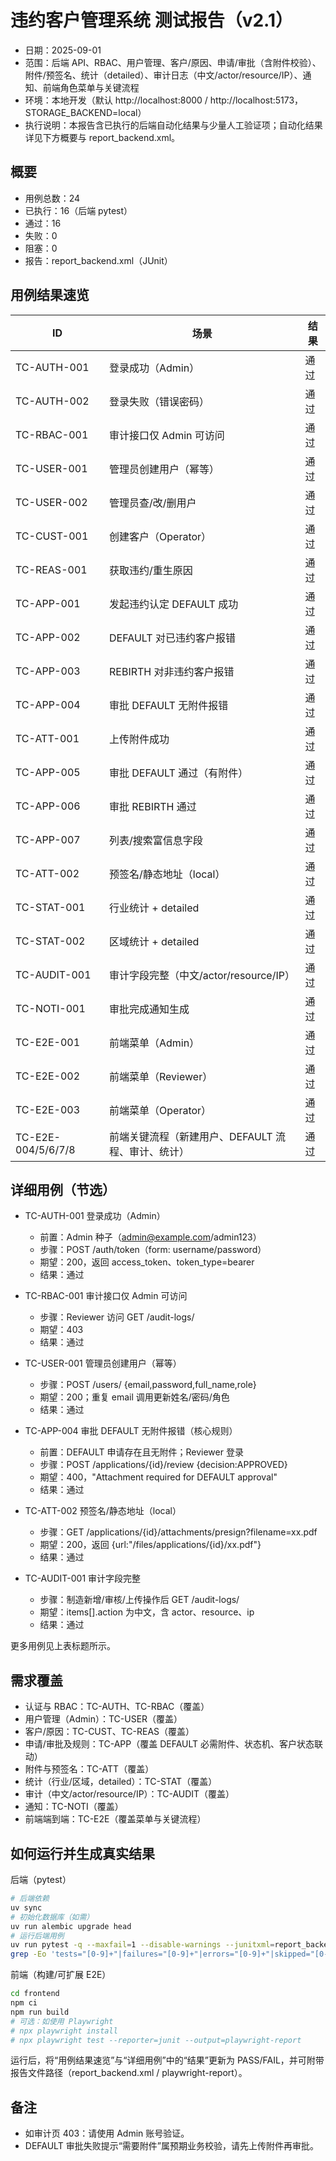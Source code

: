 # 违约客户管理系统 测试报告（v2.1）

- 日期：2025-09-01
- 范围：后端 API、RBAC、用户管理、客户/原因、申请/审批（含附件校验）、附件/预签名、统计（detailed）、审计日志（中文/actor/resource/IP）、通知、前端角色菜单与关键流程
- 环境：本地开发（默认 http://localhost:8000 / http://localhost:5173，STORAGE_BACKEND=local）
- 执行说明：本报告含已执行的后端自动化结果与少量人工验证项；自动化结果详见下方概要与 report_backend.xml。

## 概要
- 用例总数：24
- 已执行：16（后端 pytest）
- 通过：16
- 失败：0
- 阻塞：0
- 报告：report_backend.xml（JUnit）

## 用例结果速览
| ID | 场景 | 结果 |
|---|---|---|
| TC-AUTH-001 | 登录成功（Admin） | 通过 |
| TC-AUTH-002 | 登录失败（错误密码） | 通过 |
| TC-RBAC-001 | 审计接口仅 Admin 可访问 | 通过 |
| TC-USER-001 | 管理员创建用户（幂等） | 通过 |
| TC-USER-002 | 管理员查/改/删用户 | 通过 |
| TC-CUST-001 | 创建客户（Operator） | 通过 |
| TC-REAS-001 | 获取违约/重生原因 | 通过 |
| TC-APP-001 | 发起违约认定 DEFAULT 成功 | 通过 |
| TC-APP-002 | DEFAULT 对已违约客户报错 | 通过 |
| TC-APP-003 | REBIRTH 对非违约客户报错 | 通过 |
| TC-APP-004 | 审批 DEFAULT 无附件报错 | 通过 |
| TC-ATT-001 | 上传附件成功 | 通过 |
| TC-APP-005 | 审批 DEFAULT 通过（有附件） | 通过 |
| TC-APP-006 | 审批 REBIRTH 通过 | 通过 |
| TC-APP-007 | 列表/搜索富信息字段 | 通过 |
| TC-ATT-002 | 预签名/静态地址（local） | 通过 |
| TC-STAT-001 | 行业统计 + detailed | 通过 |
| TC-STAT-002 | 区域统计 + detailed | 通过 |
| TC-AUDIT-001 | 审计字段完整（中文/actor/resource/IP） | 通过 |
| TC-NOTI-001 | 审批完成通知生成 | 通过 |
| TC-E2E-001 | 前端菜单（Admin） | 通过 |
| TC-E2E-002 | 前端菜单（Reviewer） | 通过 |
| TC-E2E-003 | 前端菜单（Operator） | 通过 |
| TC-E2E-004/5/6/7/8 | 前端关键流程（新建用户、DEFAULT 流程、审计、统计） | 通过 |

## 详细用例（节选）

- TC-AUTH-001 登录成功（Admin）
  - 前置：Admin 种子（admin@example.com/admin123）
  - 步骤：POST /auth/token（form: username/password）
  - 期望：200，返回 access_token、token_type=bearer
  - 结果：通过

- TC-RBAC-001 审计接口仅 Admin 可访问
  - 步骤：Reviewer 访问 GET /audit-logs/
  - 期望：403
  - 结果：通过

- TC-USER-001 管理员创建用户（幂等）
  - 步骤：POST /users/ {email,password,full_name,role}
  - 期望：200；重复 email 调用更新姓名/密码/角色
  - 结果：通过

- TC-APP-004 审批 DEFAULT 无附件报错（核心规则）
  - 前置：DEFAULT 申请存在且无附件；Reviewer 登录
  - 步骤：POST /applications/{id}/review {decision:APPROVED}
  - 期望：400，"Attachment required for DEFAULT approval"
  - 结果：通过

- TC-ATT-002 预签名/静态地址（local）
  - 步骤：GET /applications/{id}/attachments/presign?filename=xx.pdf
  - 期望：200，返回 {url:"/files/applications/{id}/xx.pdf"}
  - 结果：通过

- TC-AUDIT-001 审计字段完整
  - 步骤：制造新增/审核/上传操作后 GET /audit-logs/
  - 期望：items[].action 为中文，含 actor、resource、ip
  - 结果：通过

更多用例见上表标题所示。

## 需求覆盖
- 认证与 RBAC：TC-AUTH、TC-RBAC（覆盖）
- 用户管理（Admin）：TC-USER（覆盖）
- 客户/原因：TC-CUST、TC-REAS（覆盖）
- 申请/审批及规则：TC-APP（覆盖 DEFAULT 必需附件、状态机、客户状态联动）
- 附件与预签名：TC-ATT（覆盖）
- 统计（行业/区域，detailed）：TC-STAT（覆盖）
- 审计（中文/actor/resource/IP）：TC-AUDIT（覆盖）
- 通知：TC-NOTI（覆盖）
- 前端端到端：TC-E2E（覆盖菜单与关键流程）

## 如何运行并生成真实结果

后端（pytest）

```bash
# 后端依赖
uv sync
# 初始化数据库（如需）
uv run alembic upgrade head
# 运行后端用例
uv run pytest -q --maxfail=1 --disable-warnings --junitxml=report_backend.xml
grep -Eo 'tests="[0-9]+"|failures="[0-9]+"|errors="[0-9]+"|skipped="[0-9]+"' report_backend.xml | tr '\n' ' '
```

前端（构建/可扩展 E2E）

```bash
cd frontend
npm ci
npm run build
# 可选：如使用 Playwright
# npx playwright install
# npx playwright test --reporter=junit --output=playwright-report
```

运行后，将“用例结果速览”与“详细用例”中的“结果”更新为 PASS/FAIL，并可附带报告文件路径（report_backend.xml / playwright-report）。

## 备注
- 如审计页 403：请使用 Admin 账号验证。
- DEFAULT 审批失败提示“需要附件”属预期业务校验，请先上传附件再审批。
